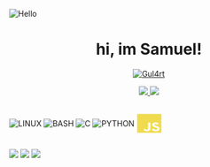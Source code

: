 ![Hello](https://imgur.com/smpGgZ4.gif)

<div align="center">
  <h1>
  hi, im Samuel!
  </h1>
</div>

<div> 
  <a href="https://github.com/gul4rt">
    <p align="center"><img height="180em" src="https://github-readme-streak-stats.herokuapp.com?user=gul4rt&theme=midnight-purple&date_format=M%20j%5B%2C%20Y%5D" alt="Gul4rt" /></p>
    <p align="center">
      <img height="150em" src="https://github-readme-stats.vercel.app/api?username=gul4rt&show_icons=true&theme=midnight-purple" />
      <img height="150em" src="https://github-readme-stats.vercel.app/api/top-langs/?username=gul4rt&theme=midnight-purple&layout=compact" />
    </p>
  </a>
</div>
 
<div style="display: inline_block"><br>
  <img align="center" alt="LINUX" height="35" width="45" src="https://cdn.jsdelivr.net/gh/devicons/devicon/icons/linux/linux-original.svg">
  <img align="center" alt="BASH" height="35" width="45" src="https://cdn.jsdelivr.net/gh/devicons/devicon/icons/bash/bash-original.svg">
  <img align="center" alt="C" height="35" width="45" src="https://cdn.jsdelivr.net/gh/devicons/devicon/icons/c/c-original.svg">
  <img align="center" alt="PYTHON" height="35" width="45" src="https://cdn.jsdelivr.net/gh/devicons/devicon/icons/python/python-original.svg">
  <img align="center" alt="JAVASCRIPT" height="35" width="45" src="https://raw.githubusercontent.com/devicons/devicon/master/icons/javascript/javascript-plain.svg">
</div>

##

<div> 
 <a href="mailto:samuelgulart@outlook.com" target="_blank"><img src="https://img.shields.io/badge/Microsoft_Outlook-0078D4?style=for-the-badge&logo=microsoft-outlook&logoColor=white" target="_blank"></a> 
  <a href="https://www.linkedin.com/in/samuel-gulart-656971216" target="_blank"><img src="https://img.shields.io/badge/-LinkedIn-%230077B5?style=for-the-badge&logo=linkedin&logoColor=white" target="_blank"></a> 
  <a href="https://discord.com/channels/@samugulart#9812" target="_blank"><img src="https://img.shields.io/badge/Discord-7289DA?style=for-the-badge&logo=discord&logoColor=white" target="_blank"></a>
</div>
  
